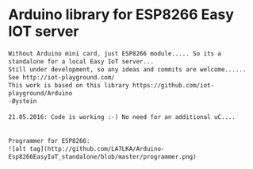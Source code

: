 # Arduino library for ESP8266 Easy IOT server 
	Without Arduino mini card, just ESP8266 module..... So its a standalone for a local Easy IoT server...
	Still under development, so any ideas and commits are welcome......
	See http://iot-playground.com/
	This work is based on this library https://github.com/iot-playground/Arduino
	-Øystein
	
	21.05.2016: Code is working :-) No need for an additional uC....


	Programmer for ESP8266:
	![alt tag](http://github.com/LA7LKA/Arduino-Esp8266EasyIoT_standalone/blob/master/programmer.png)
